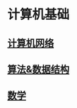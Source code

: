 # 计算机基础

## [计算机网络](/base/network.md)

## [算法&数据结构](/base/algorithm.md)

## [数学](/base/math/math.md)
